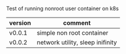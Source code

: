 Test of running nonroot user container on k8s

|version|comment|
|-------|---------------------------------|
|v0.0.1|simple non root container|
|v0.0.2|network utility, sleep inifinity|
